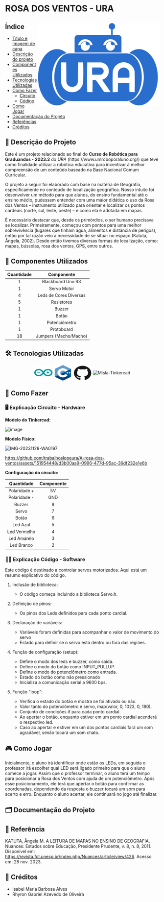 # ROSA DOS VENTOS - URA 

<div style="display: inline_block">


<img src="https://github.com/wwwmisla/ura-project/blob/main/ura_logo.png" width="400px" align="right" />

## Índice
 
 - [Título e Imagem de capa](#t%C3%ADtulo-projeto---ura)
 - [Descrição do projeto](#-descrição-do-projeto)
 - [Componentes Utilizados](#-componentes-utilizados)
 - [Tecnologias Utilizadas](#%EF%B8%8F-tecnologias-utilizadas)
 - [Como Fazer](#-como-fazer)
   - [Circuito](#%EF%B8%8F-explica%C3%A7%C3%A3o-circuito---hardware)
   - [Código](#-explica%C3%A7%C3%A3o-c%C3%B3digo---software)
 - [Como Jogar](#-como-jogar)
 - [Documentação do Projeto](#%EF%B8%8F-documenta%C3%A7%C3%A3o-do-projeto)
 - [Referências](#-referências)
 - [Créditos](#-créditos)
</div>

## 📄 Descrição do Projeto

<p>  
Este é um projeto relacionado ao final do <b>Curso de Robótica para Graduandos - 2023.2</b> do <i>URA</i> (https://www.umroboporaluno.org/) que teve como finalidade utilizar a robótica educativa para incentivar à melhor compreensão de um conteúdo baseado na Base Nacional Comum Curricular. 

 O projeto a seguir foi elaborado com base na matéria de Geografia, especificamente no conteúdo de localização geográfica. Nosso intuito foi desenvolver um método para que alunos, do ensino fundamental até o ensino médio, pudessem entender com uma maior didática o uso da Rosa dos Ventos – instrumento utilizado para orientar e localizar os pontos cardeais (norte, sul, leste, oeste) – e como ela é adotada em mapas. 

 É necessário destacar que, desde os primórdios, o ser humano precisava se localizar. Primeiramente, começou com pontos para uma melhor sobrevivência (lugares que tinham água, alimentos e distância de perigos), então por tal razão veio a necessidade de se situar no espaço (Katuta, Ângela, 2002). Desde então tivemos diversas formas de localização, como: mapas, bússolas, rosa dos ventos, GPS, entre outros. 

<!-- Ensinar sobre a Rosa dos Ventos -->

## 🧰 Componentes Utilizados

| Quantidade | Componente | 
| :---:       |     :---:       |  
| 1     | Blackboard Uno R3      | 
| 1     | Servo Motor       |
| 4     | Leds de Cores Diversas             |
| 5     | Resistores |
| 1     | Buzzer |
| 1     | Botão |
| 1     | Potenciômetro |
| 1     | Protoboard |
| 18    | Jumpers (Macho/Macho) |

## 🛠️ Tecnologias Utilizadas

<div align="center">
 <img align="center" alt="Misla-Arduino" height="50" width="60" src="https://raw.githubusercontent.com/devicons/devicon/master/icons/arduino/arduino-original.svg">
 <img align="center" alt="Misla-C++" height="50" width="60" src="https://raw.githubusercontent.com/devicons/devicon/master/icons/cplusplus/cplusplus-original.svg">
 <img align="center" alt="Misla-Github" height="50" width="60" src="https://raw.githubusercontent.com/devicons/devicon/master/icons/github/github-original.svg">
 <img align="center" alt="Misla-Tinkercad" height="50" width="60" src="https://logowik.com/content/uploads/images/autodesk-tinkercad4190.logowik.com.webp">
</div>

## 📝 Como Fazer
<!-- Colocar slide da apresentação, o códido estará disponível e um pequeno manual de instruções -->
### 🖥️ Explicação Circuito - Hardware

**Modelo do Tinkercad:**

![image](https://github.com/trabalhoslopeura/A-rosa-dos-ventos/assets/151954448/d2c3350e-94c7-489c-a33d-9a8f59b1bc40)

**Modelo Físico:**

![IMG-20231128-WA0197](https://github.com/trabalhoslopeura/A-rosa-dos-ventos/assets/151954448/f79fcdc1-1b3d-4ea1-8caa-bf1b95435380)

https://github.com/trabalhoslopeura/A-rosa-dos-ventos/assets/151954448/d3b00aa9-0996-477d-95ac-36df232e1e6b

**Configuração do circuito:**

| Quantidade | Componente | 
| :---:       |     :---:       |  
| Polaridade +     | 5V     | 
| Polaridade -     | GND       |
| Buzzer     | 8             |
| Servo     | 7 |
| Botão     | 6 |
| Led Azul     | 5 |
| Led Vermelho     | 4 |
| Led Amarelo     | 3 |
| Led Branco    | 2 |


### 👩‍💻 Explicação Código - Software
 
Este código é destinado a controlar servos motorizados. Aqui está um resumo explicativo do código.

1. Inclusão de biblioteca:
   - O código começa incluindo a biblioteca Servo.h.

2. Definição de pinos:
   - Os pinos dos Leds definidos para cada ponto cardial.

3. Declaração de variáveis:
   - Variáveis foram definidas para acompanhar o valor de movimento do servo
   - Estado para definir se o servo está dentro ou fora das regiões.

4. Função de configuração (setup):
   - Define o modo dos leds e buzzer, como saída.
   - Define o modo do botão como INPUT_PULLUP.
   - Define o modo do potenciômetro como entrada.
   - Estado do botão como não pressionado
   - Inicializa a comunicação serial a 9600 bps.

5. Função "loop":
   - Verifica o estado do botão e mostra se foi ativado ou não.
   - Valor tanto do potenciômetro e servo, map(valor, 0, 1023, 0, 180).
   - Conjunto de condições if para cada ponto cardial.
   - Ao apertar o botão, enquanto estiver em um ponto cardial acenderá o respectivo led.
   - Caso ao apertar e estiver em um dos pontos cardiais fará um som agradável, senão tocará um som chato.


## 🎮 Como Jogar

Inicialmente, o aluno irá identificar onde estão os LEDs, em seguida o professor irá escolher qual LED será ligado primeiro para que o aluno comece a jogar. Assim que o professor terminar, o aluno terá um tempo para posicionar a Rosa dos Ventos com ajuda de um potenciômetro. Após esse posicionamento, ele terá que apertar o botão para confirmar as coordenadas, dependendo da resposta o buzzer tocará um som para acerto e erro. Enquanto o aluno acertar, ele continuará no jogo até finalizar. 

## 🗂️ Documentação do Projeto

## 🧾 Referência

KATUTA, Ângela M. A LEITURA DE MAPAS NO ENSINO DE GEOGRAFIA. Nuances: Estudos sobre Educação, Presidente Prudente, v. 8, n. 8, 2011. Disponível em: https://revista.fct.unesp.br/index.php/Nuances/article/view/426. Acesso em: 28 nov. 2023.

## 🤑 Créditos

  - Isabel Maria Barbosa Alves
  - Rhyron Gabriel Azevedo de Oliveira 
